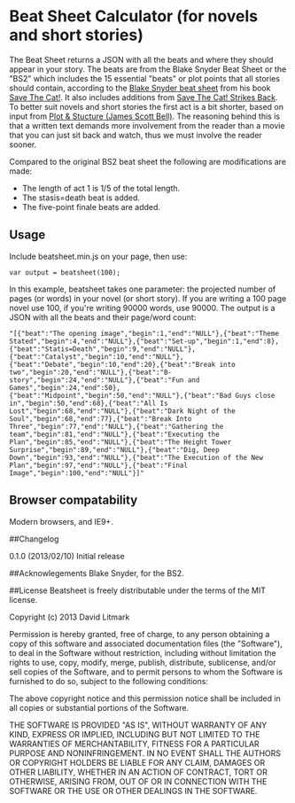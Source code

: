 # Beat Sheet Calculator (for novels and short stories)

The Beat Sheet returns a JSON with all the beats and where they should appear in your story. The beats are from the Blake Snyder Beat Sheet or the "BS2" which includes the 15 essential "beats" or plot points that all stories should contain, according to the [Blake Snyder beat sheet][bs2] from his book [Save The Cat!][sc]. It also includes additions from [Save The Cat! Strikes Back][scsb]. To better suit novels and short stories the first act is a bit shorter, based on input from [Plot & Stucture (James Scott Bell)][ps]. The reasoning behind this is that a written text demands more involvement from the reader than a movie that you can just sit back and watch, thus we must involve the reader sooner.

Compared to the original BS2 beat sheet the following are modifications are made:

  * The length of act 1 is 1/5 of the total length.
  * The stasis=death beat is added.
  * The five-point finale beats are added.

## Usage
Include beatsheet.min.js on your page, then use:

    var output = beatsheet(100);

In this example, beatsheet takes one parameter: the projected number of pages (or words) in your novel (or short story). If you are writing a 100 page novel use 100, if you're writing 90000 words, use 90000.
The output is a JSON with all the beats and their page/word count:

    "[{"beat":"The opening image","begin":1,"end":"NULL"},{"beat":"Theme Stated","begin":4,"end":"NULL"},{"beat":"Set-up","begin":1,"end":8},{"beat":"Statis=Death","begin":9,"end":"NULL"},{"beat":"Catalyst","begin":10,"end":"NULL"},{"beat":"Debate","begin":10,"end":20},{"beat":"Break into two","begin":20,"end":"NULL"},{"beat":"B-story","begin":24,"end":"NULL"},{"beat":"Fun and Games","begin":24,"end":50},{"beat":"Midpoint","begin":50,"end":"NULL"},{"beat":"Bad Guys close in","begin":50,"end":68},{"beat":"All Is Lost","begin":68,"end":"NULL"},{"beat":"Dark Night of the Soul","begin":68,"end":77},{"beat":"Break Into Three","begin":77,"end":"NULL"},{"beat":"Gathering the team","begin":81,"end":"NULL"},{"beat":"Executing the Plan","begin":85,"end":"NULL"},{"beat":"The Height Tower Surprise","begin":89,"end":"NULL"},{"beat":"Dig, Deep Down","begin":93,"end":"NULL"},{"beat":"The Execution of the New Plan","begin":97,"end":"NULL"},{"beat":"Final Image","begin":100,"end":"NULL"}]"

## Browser compatability
Modern browsers, and IE9+.

##Changelog

0.1.0 (2013/02/10)
Initial release

##Acknowlegements
Blake Snyder, for the BS2.

##License
Beatsheet is freely distributable under the terms of the MIT license.

Copyright (c) 2013 David Litmark

Permission is hereby granted, free of charge, to any person obtaining a copy of this software and associated documentation files (the "Software"), to deal in the Software without restriction, including without limitation the rights to use, copy, modify, merge, publish, distribute, sublicense, and/or sell copies of the Software, and to permit persons to whom the Software is furnished to do so, subject to the following conditions:

The above copyright notice and this permission notice shall be included in all copies or substantial portions of the Software.

THE SOFTWARE IS PROVIDED "AS IS", WITHOUT WARRANTY OF ANY KIND, EXPRESS OR IMPLIED, INCLUDING BUT NOT LIMITED TO THE WARRANTIES OF MERCHANTABILITY, FITNESS FOR A PARTICULAR PURPOSE AND NONINFRINGEMENT. IN NO EVENT SHALL THE AUTHORS OR COPYRIGHT HOLDERS BE LIABLE FOR ANY CLAIM, DAMAGES OR OTHER LIABILITY, WHETHER IN AN ACTION OF CONTRACT, TORT OR OTHERWISE, ARISING FROM, OUT OF OR IN CONNECTION WITH THE SOFTWARE OR THE USE OR OTHER DEALINGS IN THE SOFTWARE.

[sc]: http://www.amazon.com/Save-Last-Book-Screenwriting-Youll/dp/1932907009/ref=la_B001JOXDUA_1_1?ie=UTF8&qid=1357587839&sr=1-1 "Save The Cat!"

[ps]: http://www.writersdigest.com/qp7-migration-books/wgf-plot-structure "Plot & Stucture (James Scott Bell)"

[scsb]: http://www.amazon.com/Save-Cat-Strikes-Back-Screenwriters/dp/0984157603/ref=la_B001JOXDUA_1_3?ie=UTF8&qid=1357587839&sr=1-3 "Save The Cat! Strikes Back"

[bs2]: https://www.google.se/url?sa=t&rct=j&q=&esrc=s&source=web&cd=1&sqi=2&ved=0CC8QFjAA&url=http%3A%2F%2Fblakesnyder.com%2FTHE_BLAKE_SNYDER_BEAT_SHEET.doc&ei=YSfrUJz5OMLm4QTP94HACQ&usg=AFQjCNGZEwjScEFLPJEVEAhA6KYP1doAxw "Blake Snyder beat sheet"
